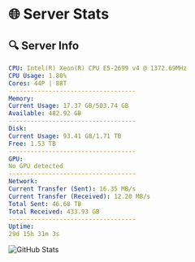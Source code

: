 # 🌐 Server Stats
## 🔍 Server Info
```yaml
CPU: Intel(R) Xeon(R) CPU E5-2699 v4 @ 1372.69MHz
CPU Usage: 1.80%
Cores: 44P | 88T
-----------------------------------
Memory:
Current Usage: 17.37 GB/503.74 GB
Available: 482.92 GB
-----------------------------------
Disk:
Current Usage: 93.41 GB/1.71 TB
Free: 1.53 TB
-----------------------------------
GPU:
No GPU detected
-----------------------------------
Network:
Current Transfer (Sent): 16.35 MB/s
Current Transfer (Received): 12.20 MB/s
Total Sent: 46.68 TB
Total Received: 433.93 GB
-----------------------------------
Uptime:
29d 15h 31m 3s
```
![GitHub Stats](https://img.shields.io/badge/Updated-2025-04-06_12:53:52-blue)